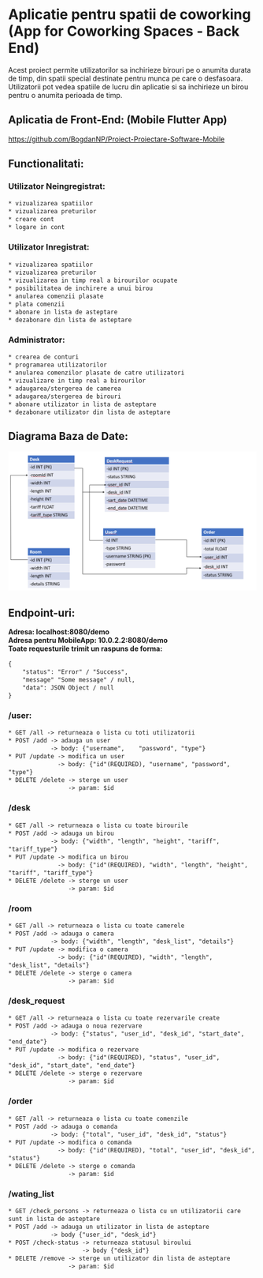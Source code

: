 #  Aplicatie pentru spatii de coworking  (App for Coworking Spaces - Back End)
Acest proiect permite utilizatorilor sa inchirieze
birouri pe o anumita durata de timp, din spatii special destinate pentru munca pe care o desfasoara.  Utilizatorii pot vedea spatiile de lucru din aplicatie si sa inchirieze un birou pentru o anumita perioada de timp.  

## Aplicatia de Front-End: (Mobile Flutter App)
https://github.com/BogdanNP/Proiect-Proiectare-Software-Mobile

## Functionalitati:  
### Utilizator Neingregistrat:
    * vizualizarea spatiilor
    * vizualizarea preturilor  
    * creare cont  
    * logare in cont  
### Utilizator Inregistrat:
    * vizualizarea spatiilor  
    * vizualizarea preturilor  
    * vizualizarea in timp real a birourilor ocupate  
    * posibilitatea de inchirere a unui birou  
    * anularea comenzii plasate
    * plata comenzii 
    * abonare in lista de asteptare
    * dezabonare din lista de asteptare
### Administrator:
    * crearea de conturi  
    * programarea utilizatorilor  
    * anularea comenzilor plasate de catre utilizatori  
    * vizualizare in timp real a birourilor  
    * adaugarea/stergerea de camerea  
    * adaugarea/stergerea de birouri
    * abonare utilizator in lista de asteptare
    * dezabonare utilizator din lista de asteptare

## Diagrama Baza de Date:
![DiagramaBD](diagramaBD.png)

## Endpoint-uri:  
**Adresa: localhost:8080/demo**  
**Adresa pentru MobileApp: 10.0.2.2:8080/demo**  
**Toate requesturile trimit un raspuns de forma:**  
```
{
    "status": "Error" / "Success",
    "message" "Some message" / null,
    "data": JSON Object / null
}
```
### /user:  
    * GET /all -> returneaza o lista cu toti utilizatorii  
    * POST /add -> adauga un user  
                -> body: {"username",    "password", "type"}  
    * PUT /update -> modifica un user
                  -> body: {"id"(REQUIRED), "username", "password", "type"}  
    * DELETE /delete -> sterge un user
                     -> param: $id  
### /desk
    * GET /all -> returneaza o lista cu toate birourile  
    * POST /add -> adauga un birou  
                -> body: {"width", "length", "height", "tariff", "tariff_type"}    
    * PUT /update -> modifica un birou
                  -> body: {"id"(REQUIRED), "width", "length", "height", "tariff", "tariff_type"}  
    * DELETE /delete -> sterge un user
                     -> param: $id  

### /room
    * GET /all -> returneaza o lista cu toate camerele  
    * POST /add -> adauga o camera  
                -> body: {"width", "length", "desk_list", "details"}    
    * PUT /update -> modifica o camera
                  -> body: {"id"(REQUIRED), "width", "length", "desk_list", "details"}  
    * DELETE /delete -> sterge o camera
                     -> param: $id  

### /desk_request
    * GET /all -> returneaza o lista cu toate rezervarile create  
    * POST /add -> adauga o noua rezervare  
                -> body: {"status", "user_id", "desk_id", "start_date", "end_date"}    
    * PUT /update -> modifica o rezervare
                  -> body: {"id"(REQUIRED), "status", "user_id", "desk_id", "start_date", "end_date"}  
    * DELETE /delete -> sterge o rezervare
                     -> param: $id 

### /order
    * GET /all -> returneaza o lista cu toate comenzile  
    * POST /add -> adauga o comanda  
                -> body: {"total", "user_id", "desk_id", "status"}    
    * PUT /update -> modifica o comanda
                  -> body: {"id"(REQUIRED), "total", "user_id", "desk_id", "status"}  
    * DELETE /delete -> sterge o comanda
                     -> param: $id

### /wating_list
    * GET /check_persons -> returneaza o lista cu un utilizatorii care sunt in lista de asteptare  
    * POST /add -> adauga un utilizator in lista de asteptare  
                -> body {"user_id", "desk_id"}  
    * POST /check-status -> returneaza statusul biroului  
                         -> body {"desk_id"}  
    * DELETE /remove -> sterge un utilizator din lista de asteptare
                     -> param: $id  
